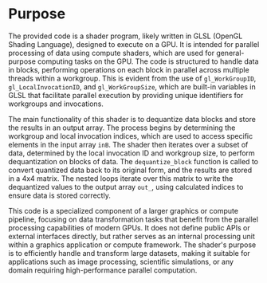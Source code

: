 # Purpose
The provided code is a shader program, likely written in GLSL (OpenGL Shading Language), designed to execute on a GPU. It is intended for parallel processing of data using compute shaders, which are used for general-purpose computing tasks on the GPU. The code is structured to handle data in blocks, performing operations on each block in parallel across multiple threads within a workgroup. This is evident from the use of `gl_WorkGroupID`, `gl_LocalInvocationID`, and `gl_WorkGroupSize`, which are built-in variables in GLSL that facilitate parallel execution by providing unique identifiers for workgroups and invocations.

The main functionality of this shader is to dequantize data blocks and store the results in an output array. The process begins by determining the workgroup and local invocation indices, which are used to access specific elements in the input array `inB`. The shader then iterates over a subset of data, determined by the local invocation ID and workgroup size, to perform dequantization on blocks of data. The `dequantize_block` function is called to convert quantized data back to its original form, and the results are stored in a 4x4 matrix. The nested loops iterate over this matrix to write the dequantized values to the output array `out_`, using calculated indices to ensure data is stored correctly.

This code is a specialized component of a larger graphics or compute pipeline, focusing on data transformation tasks that benefit from the parallel processing capabilities of modern GPUs. It does not define public APIs or external interfaces directly, but rather serves as an internal processing unit within a graphics application or compute framework. The shader's purpose is to efficiently handle and transform large datasets, making it suitable for applications such as image processing, scientific simulations, or any domain requiring high-performance parallel computation.
